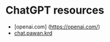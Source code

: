 # ChatGPT resources

- [openai.com] (https://openai.com/)
- [chat.pawan.krd](https://chat.pawan.krd/)
